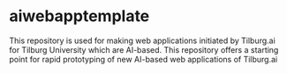 # aiwebapptemplate
This repository is used for making web applications initiated by Tilburg.ai for Tilburg University which are AI-based. This repository offers a starting point for rapid prototyping of new AI-based web applications of Tilburg.ai
